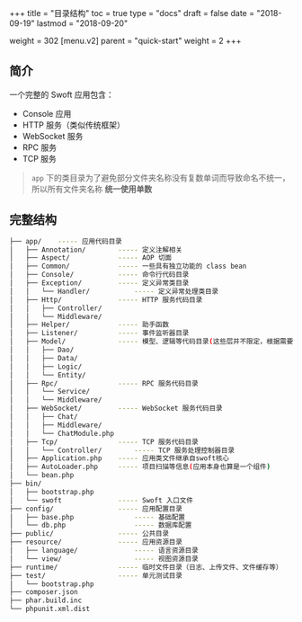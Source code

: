+++
title = "目录结构"
toc = true
type = "docs"
draft = false
date = "2018-09-19"
lastmod = "2018-09-20"

weight = 302
[menu.v2]
  parent = "quick-start"
  weight = 2
+++

## 简介

一个完整的 Swoft 应用包含：

- Console 应用
- HTTP 服务（类似传统框架）
- WebSocket 服务
- RPC 服务
- TCP 服务



>  `app` 下的类目录为了避免部分文件夹名称没有复数单词而导致命名不统一，所以所有文件夹名称 **统一使用单数** 

## 完整结构

```bash
├── app/    ----- 应用代码目录
│   ├── Annotation/        ----- 定义注解相关
│   ├── Aspect/            ----- AOP 切面
│   ├── Common/            ----- 一些具有独立功能的 class bean
│   ├── Console/           ----- 命令行代码目录
│   ├── Exception/         ----- 定义异常类目录
│   │   └── Handler/           ----- 定义异常处理类目录
│   ├── Http/              ----- HTTP 服务代码目录
│   │   ├── Controller/
│   │   └── Middleware/
│   ├── Helper/            ----- 助手函数
│   ├── Listener/          ----- 事件监听器目录
│   ├── Model/             ----- 模型、逻辑等代码目录(这些层并不限定，根据需要使用)
│   │   ├── Dao/
│   │   ├── Data/
│   │   ├── Logic/
│   │   └── Entity/
│   ├── Rpc/               ----- RPC 服务代码目录
│   │   └── Service/
│   │   └── Middleware/
│   ├── WebSocket/         ----- WebSocket 服务代码目录
│   │   ├── Chat/
│   │   ├── Middleware/
│   │   └── ChatModule.php
│   ├── Tcp/               ----- TCP 服务代码目录
│   │   └── Controller/        ----- TCP 服务处理控制器目录
│   ├── Application.php    ----- 应用类文件继承自swoft核心
│   ├── AutoLoader.php     ----- 项目扫描等信息(应用本身也算是一个组件)
│   └── bean.php
├── bin/
│   ├── bootstrap.php
│   └── swoft              ----- Swoft 入口文件
├── config/                ----- 应用配置目录
│   ├── base.php               ----- 基础配置
│   └── db.php                 ----- 数据库配置
├── public/                ----- 公共目录
├── resource/              ----- 应用资源目录
│   ├── language/              ----- 语言资源目录  
│   └── view/                  ----- 视图资源目录  
├── runtime/               ----- 临时文件目录（日志、上传文件、文件缓存等）
├── test/                  ----- 单元测试目录
│   └── bootstrap.php
├── composer.json
├── phar.build.inc
└── phpunit.xml.dist
```

